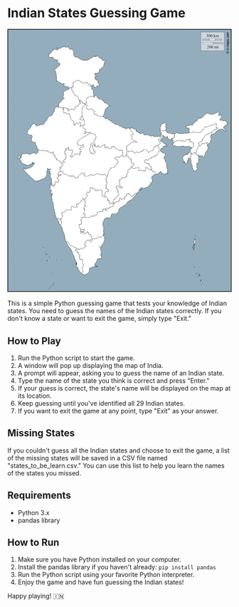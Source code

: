 # Indian States Guessing Game

![India Map](2a10d13ef89063732136ae9b4c8d7da6.gif)

This is a simple Python guessing game that tests your knowledge of Indian states. You need to guess the names of the Indian states correctly. If you don't know a state or want to exit the game, simply type "Exit."

## How to Play

1. Run the Python script to start the game.
2. A window will pop up displaying the map of India.
3. A prompt will appear, asking you to guess the name of an Indian state.
4. Type the name of the state you think is correct and press "Enter."
5. If your guess is correct, the state's name will be displayed on the map at its location.
6. Keep guessing until you've identified all 29 Indian states.
7. If you want to exit the game at any point, type "Exit" as your answer.

## Missing States

If you couldn't guess all the Indian states and choose to exit the game, a list of the missing states will be saved in a CSV file named "states_to_be_learn.csv." You can use this list to help you learn the names of the states you missed.

## Requirements

- Python 3.x
- pandas library

## How to Run

1. Make sure you have Python installed on your computer.
2. Install the pandas library if you haven't already: `pip install pandas`
3. Run the Python script using your favorite Python interpreter.
4. Enjoy the game and have fun guessing the Indian states!

Happy playing! 🇮🇳
